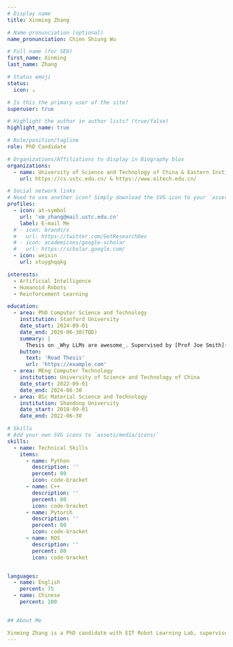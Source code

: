 ```yaml
---
# Display name
title: Xinming Zhang

# Name pronunciation (optional)
name_pronunciation: Chien Shiung Wu

# Full name (for SEO)
first_name: Xinming
last_name: Zhang

# Status emoji
status:
  icon: ☕️

# Is this the primary user of the site?
superuser: true

# Highlight the author in author lists? (true/false)
highlight_name: true

# Role/position/tagline
role: PhD Candidate

# Organizations/Affiliations to display in Biography blox
organizations:
  - name: University of Science and Technology of China & Eastern Institute of Technology, Ningbo
    url: https://cs.ustc.edu.cn/ & https://www.eitech.edu.cn/

# Social network links
# Need to use another icon? Simply download the SVG icon to your `assets/media/icons/` folder.
profiles:
  - icon: at-symbol
    url: 'xm_zhang@mail.ustc.edu.cn'
    label: E-mail Me
  # - icon: brands/x
  #   url: https://twitter.com/GetResearchDev
  # - icon: academicons/google-scholar
  #   url: https://scholar.google.com/
  - icon: weixin
    url: xtuyghqqkg

interests:
  - Artificial Intelligence
  - Humanoid Robots
  - Reinforcement Learning

education:
  - area: PhD Computer Science and Technology
    institution: Stanford University
    date_start: 2024-09-01
    date_end: 2028-06-30(TBD)
    summary: |
      Thesis on _Why LLMs are awesome_. Supervised by [Prof Joe Smith](https://example.com). Presented papers at 5 IEEE conferences with the contributions being published in 2 Springer journals.
    button:
      text: 'Read Thesis'
      url: 'https://example.com'
  - area: MEng Computer Technology
    institution: University of Science and Technology of China
    date_start: 2022-09-01
    date_end: 2024-06-30
  - area: BSc Material Science and Technology
    institution: Shandong University
    date_start: 2018-09-01
    date_end: 2022-06-30

# Skills
# Add your own SVG icons to `assets/media/icons/`
skills:
  - name: Technical Skills
    items:
      - name: Python
        description: ''
        percent: 80
        icon: code-bracket
      - name: C++
        description: ''
        percent: 80
        icon: code-bracket
      - name: Pytorch
        description: ''
        percent: 80
        icon: code-bracket
      - name: ROS
        description: ''
        percent: 80
        icon: code-bracket


languages:
  - name: English
    percent: 75
  - name: Chinese
    percent: 100


## About Me

Xinming Zhang is a PhD candidate with EIT Robot Learning Lab, supervised by Assistant Professor Wei Zhang and Professor Guodong Guo. His research interests include embodied ai, humanoid robots locomotion and reinforcement learning. He is committed to making the world a better place through technology.
---
```

